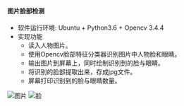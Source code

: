 #### 图片脸部检测
- 软件运行环境: Ubuntu + Python3.6 + Opencv 3.4.4
- 实现功能
    - 读入人物图片。
    - 使用Opencv脸部特征分类器识别图片中人物脸和眼睛。
    - 输出图片到屏幕上，同时绘制识别到的脸与眼睛。
    - 将识别的脸部提取出来，存成jpg文件。
    - 屏幕打印识别到的脸与眼睛数量。

![图片](2018-12-10-17-12-42.png)
![脸](2018-12-10-17-07-07.png)


